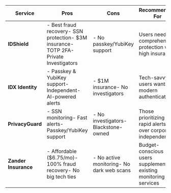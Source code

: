 | Service                 | Pros                                                                 | Cons                                  | Recommended For                                                                 |
|-------------------------|---------------------------------------------------------------------|---------------------------------------|---------------------------------------------------------------------------------|
| **IDShield**            | - Best fraud recovery- SSN protection- $3M insurance- TOTP 2FA- Private Investigators | - No passkey/YubiKey support          | Users needing comprehensive protection with high insurance                      |
| **IDX Identity**        | - Passkey & YubiKey support- Independent- AI-powered alerts | - $1M insurance- No investigators | Tech-savvy users wanting modern authentication                                  |
| **PrivacyGuard**        | - SSN monitoring- Fast alerts- Passkey/YubiKey support      | - No investigators- Blackstone-owned | Those prioritizing rapid alerts over corporate independence                     |
| **Zander Insurance**    | - Affordable ($6.75/mo)- 100% fraud recovery- No big tech ties | - No active monitoring- No dark web scans | Budget-conscious users supplementing existing monitoring services               |
